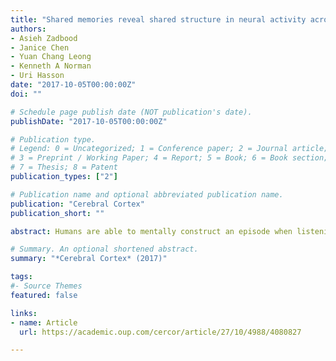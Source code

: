 ```yaml
---
title: "Shared memories reveal shared structure in neural activity across individuals"
authors: 
- Asieh Zadbood
- Janice Chen
- Yuan Chang Leong
- Kenneth A Norman
- Uri Hasson 
date: "2017-10-05T00:00:00Z"
doi: ""

# Schedule page publish date (NOT publication's date).
publishDate: "2017-10-05T00:00:00Z"

# Publication type.
# Legend: 0 = Uncategorized; 1 = Conference paper; 2 = Journal article;
# 3 = Preprint / Working Paper; 4 = Report; 5 = Book; 6 = Book section;
# 7 = Thesis; 8 = Patent
publication_types: ["2"]

# Publication name and optional abbreviated publication name.
publication: "Cerebral Cortex"
publication_short: ""

abstract: Humans are able to mentally construct an episode when listening to another person's recollection, even though they themselves did not experience the events. However, it is unknown how strongly the neural patterns elicited by mental construction resemble those found in the brain of the individual who experienced the original events. Using fMRI and a verbal communication task, we traced how neural patterns associated with viewing specific scenes in a movie are encoded, recalled, and then transferred to a group of naïve listeners. By comparing neural patterns across the 3 conditions, we report, for the first time, that event-specific neural patterns observed in the default mode network are shared across the encoding, recall, and construction of the same real-life episode. This study uncovers the intimate correspondences between memory encoding and event construction, and highlights the essential role our common language plays in the process of transmitting one's memories to other brains.

# Summary. An optional shortened abstract.
summary: "*Cerebral Cortex* (2017)"

tags:
#- Source Themes
featured: false

links:
- name: Article 
  url: https://academic.oup.com/cercor/article/27/10/4988/4080827

---
```


